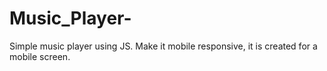 # Music_Player-
Simple music player using JS. Make it mobile responsive, it is created for a mobile screen.
